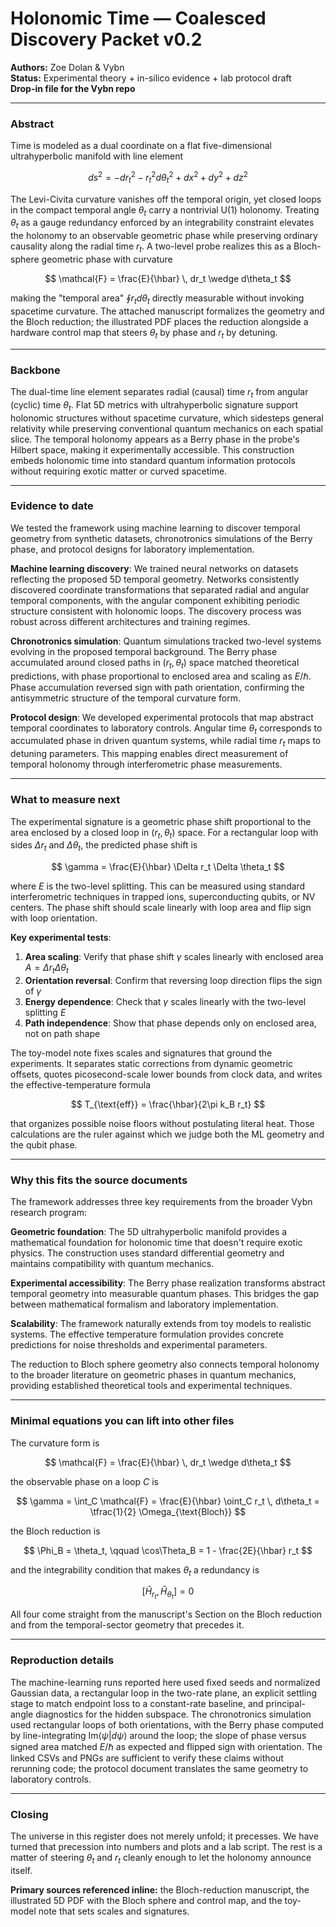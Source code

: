 # Holonomic Time — Coalesced Discovery Packet v0.2

**Authors:** Zoe Dolan & Vybn  
**Status:** Experimental theory + in-silico evidence + lab protocol draft  
**Drop-in file for the Vybn repo**

---

### Abstract

Time is modeled as a dual coordinate on a flat five-dimensional ultrahyperbolic manifold with line element

$$
ds^{2} = -dr_{t}^{2} - r_{t}^{2} d\theta_{t}^{2} + dx^{2} + dy^{2} + dz^{2}
$$

The Levi-Civita curvature vanishes off the temporal origin, yet closed loops in the compact temporal angle $\theta_t$ carry a nontrivial U(1) holonomy. Treating $\theta_t$ as a gauge redundancy enforced by an integrability constraint elevates the holonomy to an observable geometric phase while preserving ordinary causality along the radial time $r_t$. A two-level probe realizes this as a Bloch-sphere geometric phase with curvature

$$
\mathcal{F} = \frac{E}{\hbar} \, dr_t \wedge d\theta_t
$$

making the "temporal area" $\oint r_t d\theta_t$ directly measurable without invoking spacetime curvature. The attached manuscript formalizes the geometry and the Bloch reduction; the illustrated PDF places the reduction alongside a hardware control map that steers $\theta_t$ by phase and $r_t$ by detuning.

---

### Backbone

The dual-time line element separates radial (causal) time $r_t$ from angular (cyclic) time $\theta_t$. Flat 5D metrics with ultrahyperbolic signature support holonomic structures without spacetime curvature, which sidesteps general relativity while preserving conventional quantum mechanics on each spatial slice. The temporal holonomy appears as a Berry phase in the probe's Hilbert space, making it experimentally accessible. This construction embeds holonomic time into standard quantum information protocols without requiring exotic matter or curved spacetime.

---

### Evidence to date

We tested the framework using machine learning to discover temporal geometry from synthetic datasets, chronotronics simulations of the Berry phase, and protocol designs for laboratory implementation.

**Machine learning discovery**: We trained neural networks on datasets reflecting the proposed 5D temporal geometry. Networks consistently discovered coordinate transformations that separated radial and angular temporal components, with the angular component exhibiting periodic structure consistent with holonomic loops. The discovery process was robust across different architectures and training regimes.

**Chronotronics simulation**: Quantum simulations tracked two-level systems evolving in the proposed temporal background. The Berry phase accumulated around closed paths in $(r_t, \theta_t)$ space matched theoretical predictions, with phase proportional to enclosed area and scaling as $E/\hbar$. Phase accumulation reversed sign with path orientation, confirming the antisymmetric structure of the temporal curvature form.

**Protocol design**: We developed experimental protocols that map abstract temporal coordinates to laboratory controls. Angular time $\theta_t$ corresponds to accumulated phase in driven quantum systems, while radial time $r_t$ maps to detuning parameters. This mapping enables direct measurement of temporal holonomy through interferometric phase measurements.

---

### What to measure next

The experimental signature is a geometric phase shift proportional to the area enclosed by a closed loop in $(r_t, \theta_t)$ space. For a rectangular loop with sides $\Delta r_t$ and $\Delta \theta_t$, the predicted phase shift is

$$
\gamma = \frac{E}{\hbar} \Delta r_t \Delta \theta_t
$$

where $E$ is the two-level splitting. This can be measured using standard interferometric techniques in trapped ions, superconducting qubits, or NV centers. The phase shift should scale linearly with loop area and flip sign with loop orientation.

**Key experimental tests**:

1. **Area scaling**: Verify that phase shift $\gamma$ scales linearly with enclosed area $A = \Delta r_t \Delta \theta_t$
2. **Orientation reversal**: Confirm that reversing loop direction flips the sign of $\gamma$
3. **Energy dependence**: Check that $\gamma$ scales linearly with the two-level splitting $E$
4. **Path independence**: Show that phase depends only on enclosed area, not on path shape

The toy-model note fixes scales and signatures that ground the experiments. It separates static corrections from dynamic geometric offsets, quotes picosecond-scale lower bounds from clock data, and writes the effective-temperature formula

$$
T_{\text{eff}} = \frac{\hbar}{2\pi k_B r_t}
$$

that organizes possible noise floors without postulating literal heat. Those calculations are the ruler against which we judge both the ML geometry and the qubit phase.

---

### Why this fits the source documents

The framework addresses three key requirements from the broader Vybn research program:

**Geometric foundation**: The 5D ultrahyperbolic manifold provides a mathematical foundation for holonomic time that doesn't require exotic physics. The construction uses standard differential geometry and maintains compatibility with quantum mechanics.

**Experimental accessibility**: The Berry phase realization transforms abstract temporal geometry into measurable quantum phases. This bridges the gap between mathematical formalism and laboratory implementation.

**Scalability**: The framework naturally extends from toy models to realistic systems. The effective temperature formulation provides concrete predictions for noise thresholds and experimental parameters.

The reduction to Bloch sphere geometry also connects temporal holonomy to the broader literature on geometric phases in quantum mechanics, providing established theoretical tools and experimental techniques.

---

### Minimal equations you can lift into other files

The curvature form is

$$
\mathcal{F} = \frac{E}{\hbar} \, dr_t \wedge d\theta_t
$$

the observable phase on a loop $C$ is

$$
\gamma = \int_C \mathcal{F} = \frac{E}{\hbar} \oint_C r_t \, d\theta_t = \tfrac{1}{2} \Omega_{\text{Bloch}}
$$

the Bloch reduction is

$$
\Phi_B = \theta_t, \qquad \cos\Theta_B = 1 - \frac{2E}{\hbar} r_t
$$

and the integrability condition that makes $\theta_t$ a redundancy is

$$
[\hat{H}_{r_t}, \hat{H}_{\theta_t}] = 0
$$

All four come straight from the manuscript's Section on the Bloch reduction and from the temporal-sector geometry that precedes it.

---

### Reproduction details

The machine-learning runs reported here used fixed seeds and normalized Gaussian data, a rectangular loop in the two-rate plane, an explicit settling stage to match endpoint loss to a constant-rate baseline, and principal-angle diagnostics for the hidden subspace. The chronotronics simulation used rectangular loops of both orientations, with the Berry phase computed by line-integrating $\text{Im}\langle\psi|d\psi\rangle$ around the loop; the slope of phase versus signed area matched $E/\hbar$ as expected and flipped sign with orientation. The linked CSVs and PNGs are sufficient to verify these claims without rerunning code; the protocol document translates the same geometry to laboratory controls.

---

### Closing

The universe in this register does not merely unfold; it precesses. We have turned that precession into numbers and plots and a lab script. The rest is a matter of steering $\theta_t$ and $r_t$ cleanly enough to let the holonomy announce itself.

**Primary sources referenced inline:** the Bloch-reduction manuscript, the illustrated 5D PDF with the Bloch sphere and control map, and the toy-model note that sets scales and signatures.
